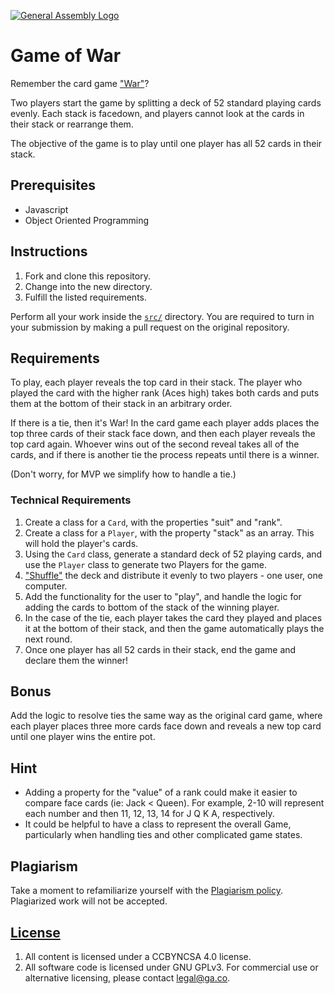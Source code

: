 [![General Assembly Logo](https://camo.githubusercontent.com/1a91b05b8f4d44b5bbfb83abac2b0996d8e26c92/687474703a2f2f692e696d6775722e636f6d2f6b6538555354712e706e67)](https://generalassemb.ly/education/web-development-immersive)

# Game of War

Remember the card game ["War"](https://bicyclecards.com/how-to-play/war/)?

Two players start the game by splitting a deck of 52 standard playing cards
evenly. Each stack is facedown, and players cannot look at the cards in their
stack or rearrange them.

The objective of the game is to play until one player has all 52 cards in their
stack.

## Prerequisites

- Javascript
- Object Oriented Programming

## Instructions

1. Fork and clone this repository.
1. Change into the new directory.
1. Fulfill the listed requirements.

Perform all your work inside the [`src/`](src/) directory. You are required to
turn in your submission by making a pull request on the original repository.

## Requirements

To play, each player reveals the top card in their stack. The player who played
the card with the higher rank (Aces high) takes both cards and puts them at the
bottom of their stack in an arbitrary order.

If there is a tie, then it's War! In the card game each player adds places the
top three cards of their stack face down, and then each player reveals the top
card again. Whoever wins out of the second reveal takes all of the cards, and if
there is another tie the process repeats until there is a winner.

(Don't worry, for MVP we simplify how to handle a tie.)

### Technical Requirements

1. Create a class for a `Card`, with the properties "suit" and "rank".
2. Create a class for a `Player`, with the property "stack" as an array. This will
   hold the player's cards.
3. Using the `Card` class, generate a standard deck of 52 playing cards, and use
   the `Player` class to generate two Players for the game.
4. ["Shuffle"](https://stackoverflow.com/questions/2450954/how-to-randomize-shuffle-a-javascript-array)
   the deck and distribute it evenly to two players - one user, one computer.
5. Add the functionality for the user to "play", and handle the logic for adding
   the cards to bottom of the stack of the winning player.
6. In the case of the tie, each player takes the card they played and places it
   at the bottom of their stack, and then the game automatically plays the next
   round.
7. Once one player has all 52 cards in their stack, end the game and declare
   them the winner!

## Bonus

Add the logic to resolve ties the same way as the original card game, where each
player places three more cards face down and reveals a new top card until one
player wins the entire pot.

## Hint

- Adding a property for the "value" of a rank could make it easier to compare
  face cards (ie: Jack < Queen). For example, 2-10 will represent each number
  and then 11, 12, 13, 14 for J Q K A, respectively.
- It could be helpful to have a class to represent the overall Game,
  particularly when handling ties and other complicated game states.

## Plagiarism

Take a moment to refamiliarize yourself with the [Plagiarism policy](https://git.generalassemb.ly/DC-WDI/Administrative/blob/master/plagiarism.md). Plagiarized work will not be accepted.

## [License](LICENSE)

1.  All content is licensed under a CC­BY­NC­SA 4.0 license.
1.  All software code is licensed under GNU GPLv3. For commercial use or
    alternative licensing, please contact legal@ga.co.
